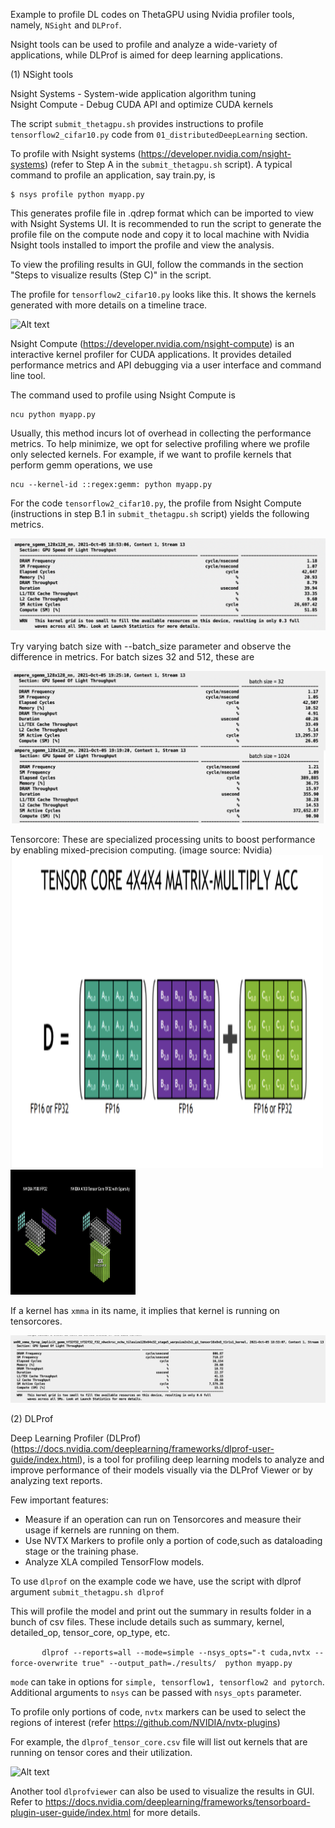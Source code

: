 
Example to profile DL codes on ThetaGPU using Nvidia profiler tools, namely, ```NSight``` and ```DLProf```.

Nsight tools can be used to profile and analyze a wide-variety of applications, while DLProf is aimed for deep learning applications.

(1) NSight tools

Nsight Systems - System-wide application algorithm tuning \
Nsight Compute - Debug CUDA API and optimize CUDA kernels

The script ```submit_thetagpu.sh``` provides instructions to profile ```tensorflow2_cifar10.py``` code from ```01_distributedDeepLearning``` section.

To profile with Nsight systems (https://developer.nvidia.com/nsight-systems) (refer to Step A in the ```submit_thetagpu.sh``` script). A typical command to profile an application, say train.py, is
```
$ nsys profile python myapp.py
```
This generates profile file in .qdrep format which can be imported to view with Nsight Systems UI. It is recommended to run the script to generate the profile file
on the compute node and copy it to local machine with Nvidia Nsight tools installed to import the profile and view the analysis.


To view the profiling results in GUI, follow the commands in the section "Steps to visualize results (Step C)" in the script.

The profile for ```tensorflow2_cifar10.py``` looks like this. It shows the kernels generated with more details on a timeline trace.

![Alt text](./nsys-trace.png?raw=true)


Nsight Compute (https://developer.nvidia.com/nsight-compute) is an interactive kernel profiler for CUDA applications. It provides detailed performance metrics and API debugging via a user interface and command line tool.

The command used to profile using Nsight Compute is
```
ncu python myapp.py
```

Usually, this method incurs lot of overhead in collecting the performance metrics. To help minimize, we opt for selective profiling where we profile only selected kernels. For example, if we want to profile kernels that perform gemm operations, we use

```
ncu --kernel-id ::regex:gemm: python myapp.py
```

For the code ```tensorflow2_cifar10.py```, the profile from Nsight Compute (instructions in step B.1 in ```submit_thetagpu.sh``` script) yields the following metrics.

![Alt text](./ncu-1.png?raw=true)


Try varying batch size with --batch_size parameter and observe the difference in metrics. For batch sizes 32 and 512, these are

![Alt text](./ncu-comparison.png?raw=true)

Tensorcore: These are specialized processing units to boost performance by enabling mixed-precision computing. (image source: Nvidia)
<img src="./GEMM.png" width="500" height="500">
<img src="./Tensorcore.png" width="200" height="200">


If a kernel has ```xmma``` in its name, it implies that kernel is running on tensorcores.

![Alt text](./ncu-2.png?raw=true)

(2) DLProf

Deep Learning Profiler (DLProf) (https://docs.nvidia.com/deeplearning/frameworks/dlprof-user-guide/index.html), is a tool for profiling deep learning models to analyze and improve performance of their models visually via the DLProf Viewer or by analyzing text reports.

Few important features:
- Measure if an operation can run on Tensorcores and measure their usage if kernels are running on them.
- Use NVTX Markers to profile only a portion of code,such  as dataloading stage or the training phase.
- Analyze XLA compiled TensorFlow models.

To use ```dlprof``` on the example code we have, use the script with dlprof argument ```submit_thetagpu.sh dlprof```

This will profile the model and print out the summary in results folder in a bunch of csv files. These include details such as summary, kernel, detailed_op, tensor_core, op_type, etc. 

```        dlprof --reports=all --mode=simple --nsys_opts="-t cuda,nvtx --force-overwrite true" --output_path=./results/  python myapp.py ```

```mode``` can take in options for ```simple, tensorflow1, tensorflow2 and pytorch```.
Additional arguments to ```nsys``` can be passed with ```nsys_opts``` parameter. 

To profile only portions of code,  ```nvtx``` markers can be used to select the regions of interest (refer https://github.com/NVIDIA/nvtx-plugins)

For example, the ```dlprof_tensor_core.csv``` file will list out kernels that are running on tensor cores and their utilization.

![Alt text](./tc-report.png?raw=true)


Another tool ```dlprofviewer``` can also be used to visualize the results in GUI. Refer to https://docs.nvidia.com/deeplearning/frameworks/tensorboard-plugin-user-guide/index.html for more details.
